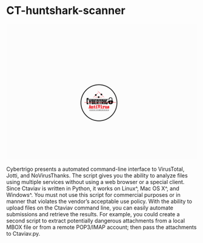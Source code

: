 # CT-huntshark-scanner


![Image of CybertrigoAV](https://github.com/Cryptix720/CT-huntshark-scanner/blob/master/ctlogo.png)

Cybertrigo presents a automated command-line interface to VirusTotal, Jotti, and NoVirusThanks.
The script gives you the ability to analyze files using multiple services without using a web
browser or a special client. Since Ctaviav is written in Python, it works on Linux^, Mac OS X^, and
Windows^. You must not use this script for commercial purposes or in manner that violates
the vendor’s acceptable use policy.
With the ability to upload files on the Ctaviav command line, you can easily automate submissions
and retrieve the results. For example, you could create a second script to extract
potentially dangerous attachments from a local MBOX file or from a remote POP3/IMAP
account; then pass the attachments to Ctaviav.py.
